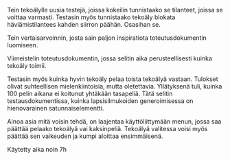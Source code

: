 Tein tekoälylle uusia testejä, joissa kokeilin tunnistaako se tilanteet, joissa se voittaa varmasti. Testasin myös tunnistaako tekoäly blokata häviämistilantees kahden siirron päähän. Osasihan se.

Tein vertaisarvoinnin, josta sain paljon inspiratiota toteutusdokumentin luomiseen. 

Viimeistelin toteutusdokumentin, jossa selitin aika perusteellisesti kuinka tekoäly toimii. 

Testasin myös kuinka hyvin tekoäly pelaa toista tekoälyä vastaan. Tulokset olivat suhteellisen mielenkiintoisia, mutta oletettavia. Yllätyksenä tuli, kuinka 100 pelin aikana ei koitunut yhtäkään tasapeliä. Tätä selitin testausdokumentissa, kuinka lapsisilmukoiden generoimisessa on hienovarainen satunnaiselementti.

Ainoa asia mitä voisin tehdä, on laajentaa käyttöliittymään menun, jossa saa päättää pelaako tekoälyä vai kaksinpeliä. Tekoälyä valitessa voisi myös päättää sen vaikeuden ja kumpi aloittaa ensimmäisenä.

Käytetty aika noin 7h
